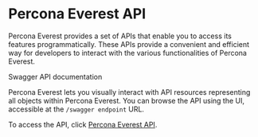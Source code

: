 # Percona Everest API

Percona Everest provides a set of APIs that enable you to access its features programmatically. These APIs provide a convenient and efficient way for developers to interact with the various functionalities of Percona Everest. 

Swagger API documentation

Percona Everest lets you visually interact with API resources representing all objects within Percona Everest. You can browse the API using the UI, accessible at the `/swagger endpoint` URL. 

To access the API, click [Percona Everest API](https://docs.percona.com/everest-api-doc/).


